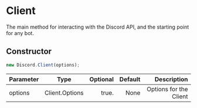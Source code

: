 # Client
The main method for interacting with the Discord API, and the starting point for any bot.

## Constructor
```js
new Discord.Client(options);
```

| Parameter     | Type          | Optional | Default  | Description |
| ------------- |:-------------:| --------:| --------:| -----------:|
| options      | Client.Options | true.    | None     | Options for the Client |
